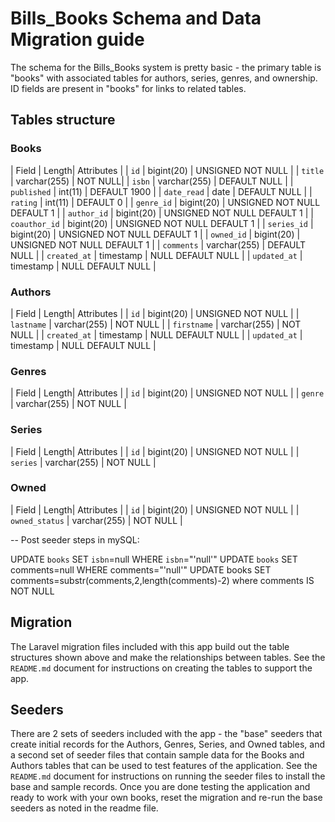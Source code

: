 # Bills_Books Schema and Data Migration guide

The schema for the Bills_Books system is pretty basic - the primary table is "books" with associated tables for authors, series, genres, and ownership.  ID fields are present in "books" for links to related tables.

## Tables structure

### Books

| Field | Length| Attributes |
|  `id` | bigint(20) | UNSIGNED NOT NULL |
|  `title` | varchar(255) | NOT NULL|
|  `isbn` | varchar(255) | DEFAULT NULL |
|  `published` | int(11) | DEFAULT 1900 |
|  `date_read` | date | DEFAULT NULL |
|  `rating` | int(11) | DEFAULT 0 |
|  `genre_id` | bigint(20) | UNSIGNED NOT NULL DEFAULT 1 |
|  `author_id` | bigint(20) | UNSIGNED NOT NULL DEFAULT 1 |
|  `coauthor_id` | bigint(20) | UNSIGNED NOT NULL DEFAULT 1 |
|  `series_id` | bigint(20) | UNSIGNED NOT NULL DEFAULT 1 |
|  `owned_id` | bigint(20) | UNSIGNED NOT NULL DEFAULT 1 |
|  `comments` | varchar(255) | DEFAULT NULL |
|  `created_at` | timestamp | NULL DEFAULT NULL |
|  `updated_at` | timestamp | NULL DEFAULT NULL |

### Authors

| Field | Length| Attributes |
|  `id` | bigint(20) | UNSIGNED NOT NULL |
|  `lastname` | varchar(255) | NOT NULL |
|  `firstname` | varchar(255) | NOT NULL |
|  `created_at` | timestamp | NULL DEFAULT NULL |
|  `updated_at` | timestamp | NULL DEFAULT NULL |

### Genres

| Field | Length| Attributes |
|  `id` | bigint(20) | UNSIGNED NOT NULL |
|  `genre` | varchar(255) | NOT NULL |

### Series

| Field | Length| Attributes |
|  `id` | bigint(20) | UNSIGNED NOT NULL |
|  `series` | varchar(255) | NOT NULL |

### Owned

| Field | Length| Attributes |
|  `id` | bigint(20) | UNSIGNED NOT NULL |
|  `owned_status` | varchar(255) | NOT NULL |

-- Post seeder steps in mySQL:

UPDATE `books` SET `isbn`=null WHERE `isbn`="'null'"
UPDATE `books` SET comments=null WHERE comments="'null'"
UPDATE books SET comments=substr(comments,2,length(comments)-2) where comments IS NOT NULL

## Migration

The Laravel migration files included with this app build out the table structures shown above and
make the relationships between tables.  See the `README.md` document for instructions on creating the
tables to support the app.

## Seeders

There are 2 sets of seeders included with the app - the "base" seeders that create initial records for the Authors, Genres, Series, and Owned tables, and a second set of seeder files that contain sample data for the Books and Authors tables that can be used to test features of the application.  See the `README.md` document for instructions on running the seeder files to install the base and sample records.  Once you are done testing the application and ready to work with your own books, reset the migration and re-run the base seeders as noted in the readme file.
